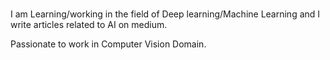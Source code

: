 ###

  I am Learning/working in the field of Deep learning/Machine Learning
  and I write articles related to AI on medium. 
  
 Passionate to work in Computer Vision Domain.



